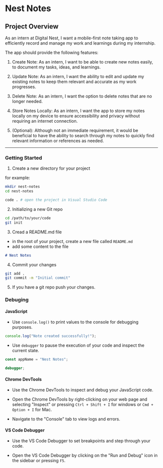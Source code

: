 # Nest Notes

## Project Overview

As an intern at Digital Nest, I want a mobile-first note taking app to efficiently record and manage my work and learnings during my internship.

The app should provide the following features:

1. Create Note: As an intern, I want to be able to create new notes easily, to document my tasks, ideas, and learnings.

2. Update Note: As an intern, I want the ability to edit and update my existing notes to keep them relevant and accurate as my work progresses.

3. Delete Note: As an intern, I want the option to delete notes that are no longer needed.

4. Store Notes Locally: As an intern, I want the app to store my notes locally on my device to ensure accessibility and privacy without requiring an internet connection.

5. (Optional): Although not an immediate requirement, it would be beneficial to have the ability to search through my notes to quickly find relevant information or references as needed.

<hr>

### Getting Started

1. Create a new directory for your project

for example:

```bash
mkdir nest-notes
cd nest-notes

code . # open the project in Visual Studio Code
```

2. Initializing a new Git repo

```bash
cd /path/to/your/code
git init
```

3. Cread a README.md file

- in the root of your project, create a new file called `README.md`
- add some content to the file

```markdown
# Nest Notes
```

4. Commit your changes

```bash
git add .
git commit -m "Initial commit"
```

5. If you have a git repo push your changes.

### Debuging

#### JavaScript

- Use `console.log()` to print values to the console for debugging purposes.

```javascript
console.log("Note created successfully!");
```

- Use `debugger` to pause the execution of your code and inspect the current state.

```javascript
const appName = "Nest Notes";

debugger;
```

#### Chrome DevTools

- Use the Chrome DevTools to inspect and debug your JavaScript code.

- Open the Chrome DevTools by right-clicking on your web page and selecting "Inspect" or pressing `Ctrl + Shift + I` for windows or `Cmd + Option + I` for Mac.

- Navigate to the "Console" tab to view logs and errors.

#### VS Code Debugger

- Use the VS Code Debugger to set breakpoints and step through your code.

- Open the VS Code Debugger by clicking on the "Run and Debug" icon in the sidebar or pressing `F5`.
